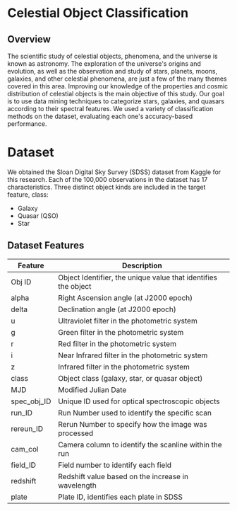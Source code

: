 # Celestial Object Classification
## Overview
The scientific study of celestial objects, phenomena, and the universe is known as astronomy. The exploration of the universe's origins and evolution, as well as the observation and study of stars, planets, moons, galaxies, and other celestial phenomena, are just a few of the many themes covered in this area.
Improving our knowledge of the properties and cosmic distribution of celestial objects is the main objective of this study. Our goal is to use data mining techniques to categorize stars, galaxies, and quasars according to their spectral features.
We used a variety of classification methods on the dataset, evaluating each one's accuracy-based performance.
# Dataset
We obtained the Sloan Digital Sky Survey (SDSS) dataset from Kaggle for this research. Each of the 100,000 observations in the dataset has 17 characteristics. Three distinct object kinds are included in the target feature, class:
*  Galaxy
*  Quasar (QSO)
*  Star

## Dataset Features

| Feature        | Description                                                   |
|----------------|---------------------------------------------------------------|
| Obj ID         | Object Identifier, the unique value that identifies the object|
| alpha          | Right Ascension angle (at J2000 epoch)                        |
| delta          | Declination angle (at J2000 epoch)                            |
| u              | Ultraviolet filter in the photometric system                  |
| g              | Green filter in the photometric system                        |
| r              | Red filter in the photometric system                          |
| i              | Near Infrared filter in the photometric system                |
| z              | Infrared filter in the photometric system                     |
| class          | Object class (galaxy, star, or quasar object)                 |
| MJD            | Modified Julian Date                                          |
| spec_obj_ID    | Unique ID used for optical spectroscopic objects              |
| run_ID         | Run Number used to identify the specific scan                 |
| rereun_ID      | Rerun Number to specify how the image was processed           |
| cam_col        | Camera column to identify the scanline within the run         |
| field_ID       | Field number to identify each field                           |
| redshift       | Redshift value based on the increase in wavelength            |
| plate          | Plate ID, identifies each plate in SDSS                       |

